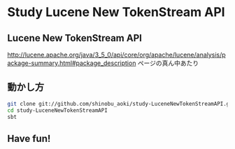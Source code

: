 # Study Lucene New TokenStream API

## Lucene New TokenStream API

http://lucene.apache.org/java/3_5_0/api/core/org/apache/lucene/analysis/package-summary.html#package_description
ページの真ん中あたり

## 動かし方

```sh
git clone git://github.com/shinobu_aoki/study-LuceneNewTokenStreamAPI.git
cd study-LuceneNewTokenStreamAPI
sbt
```

## Have fun!
